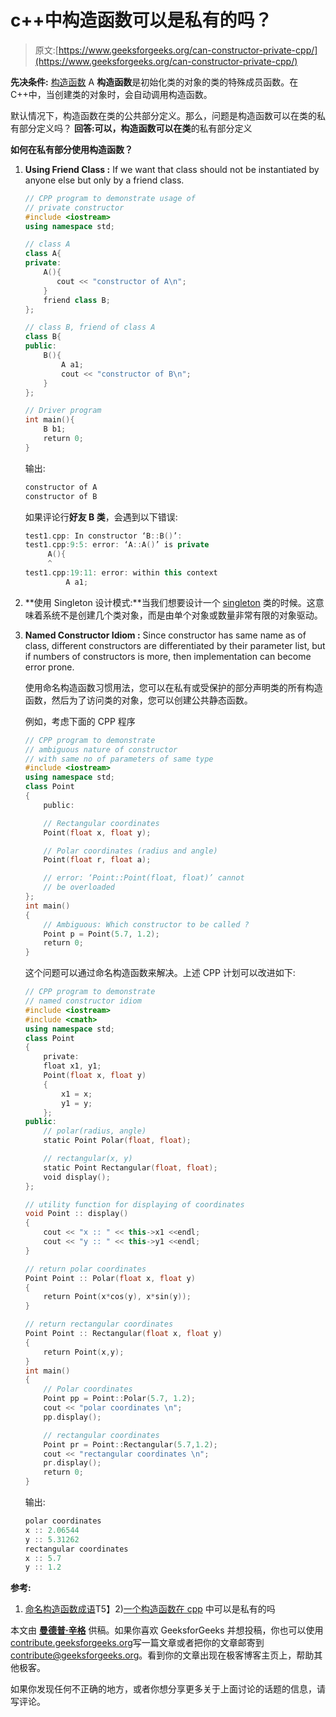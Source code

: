 # c++中构造函数可以是私有的吗？

> 原文:[https://www.geeksforgeeks.org/can-constructor-private-cpp/](https://www.geeksforgeeks.org/can-constructor-private-cpp/)

**先决条件:** [构造函数](https://www.geeksforgeeks.org/constructors-c/)
A **构造函数**是初始化类的对象的类的特殊成员函数。在 C++中，当创建类的对象时，会自动调用构造函数。

默认情况下，构造函数在类的公共部分定义。那么，问题是构造函数可以在类的私有部分定义吗？
**回答:可以，构造函数可以在类**的私有部分定义

**如何在私有部分使用构造函数？**

1.  **Using Friend Class :** If we want that class should not be instantiated by anyone else but only by a friend class.

    ```cpp
    // CPP program to demonstrate usage of 
    // private constructor
    #include <iostream>
    using namespace std;

    // class A
    class A{
    private:
        A(){
           cout << "constructor of A\n";
        }
        friend class B;
    };

    // class B, friend of class A
    class B{
    public:
        B(){
            A a1;
            cout << "constructor of B\n";
        }
    };

    // Driver program
    int main(){
        B b1;
        return 0;
    }
    ```

    输出:

    ```cpp
    constructor of A
    constructor of B

    ```

    如果评论行**好友 B 类**，会遇到以下错误:

    ```cpp
    test1.cpp: In constructor ‘B::B()’:
    test1.cpp:9:5: error: ‘A::A()’ is private
         A(){
         ^
    test1.cpp:19:11: error: within this context
             A a1;

    ```

2.  **使用 Singleton 设计模式:**当我们想要设计一个 [singleton](https://www.geeksforgeeks.org/singleton-design-pattern/) 类的时候。这意味着系统不是创建几个类对象，而是由单个对象或数量非常有限的对象驱动。
3.  **Named Constructor Idiom :** Since constructor has same name as of class, different constructors are differentiated by their parameter list, but if numbers of constructors is more, then implementation can become error prone.

    使用命名构造函数习惯用法，您可以在私有或受保护的部分声明类的所有构造函数，然后为了访问类的对象，您可以创建公共静态函数。

    例如，考虑下面的 CPP 程序

    ```cpp
    // CPP program to demonstrate
    // ambiguous nature of constructor
    // with same no of parameters of same type
    #include <iostream>
    using namespace std;
    class Point 
    {
        public:

        // Rectangular coordinates
        Point(float x, float y);     

        // Polar coordinates (radius and angle)
        Point(float r, float a);     

        // error: ‘Point::Point(float, float)’ cannot
        // be overloaded
    };
    int main()
    {
        // Ambiguous: Which constructor to be called ?
        Point p = Point(5.7, 1.2); 
        return 0;
    }
    ```

    这个问题可以通过命名构造函数来解决。上述 CPP 计划可以改进如下:

    ```cpp
    // CPP program to demonstrate
    // named constructor idiom
    #include <iostream>
    #include <cmath>
    using namespace std;
    class Point 
    {
        private:
        float x1, y1;
        Point(float x, float y)
        {
            x1 = x;
            y1 = y;
        };
    public:
        // polar(radius, angle)
        static Point Polar(float, float); 

        // rectangular(x, y)
        static Point Rectangular(float, float); 
        void display();
    };

    // utility function for displaying of coordinates
    void Point :: display()
    {
        cout << "x :: " << this->x1 <<endl;
        cout << "y :: " << this->y1 <<endl;
    }

    // return polar coordinates
    Point Point :: Polar(float x, float y)
    {
        return Point(x*cos(y), x*sin(y));
    }

    // return rectangular coordinates
    Point Point :: Rectangular(float x, float y)
    {
        return Point(x,y);
    }
    int main()
    {
        // Polar coordinates
        Point pp = Point::Polar(5.7, 1.2);
        cout << "polar coordinates \n";
        pp.display();

        // rectangular coordinates
        Point pr = Point::Rectangular(5.7,1.2);
        cout << "rectangular coordinates \n";
        pr.display();
        return 0;
    }
    ```

    输出:

    ```cpp
    polar coordinates 
    x :: 2.06544
    y :: 5.31262
    rectangular coordinates 
    x :: 5.7
    y :: 1.2

    ```

**参考:**
1) [命名构造函数成语](https://isocpp.org/wiki/faq/ctors#named-ctor-idiom)T5】2)[一个构造函数在 cpp](https://stackoverflow.com/questions/18132590/can-a-constructor-be-private-in-c) 中可以是私有的吗

本文由 **[曼德普·辛格](https://github.com/msdeep14)** 供稿。如果你喜欢 GeeksforGeeks 并想投稿，你也可以使用[contribute.geeksforgeeks.org](http://www.contribute.geeksforgeeks.org)写一篇文章或者把你的文章邮寄到 contribute@geeksforgeeks.org。看到你的文章出现在极客博客主页上，帮助其他极客。

如果你发现任何不正确的地方，或者你想分享更多关于上面讨论的话题的信息，请写评论。